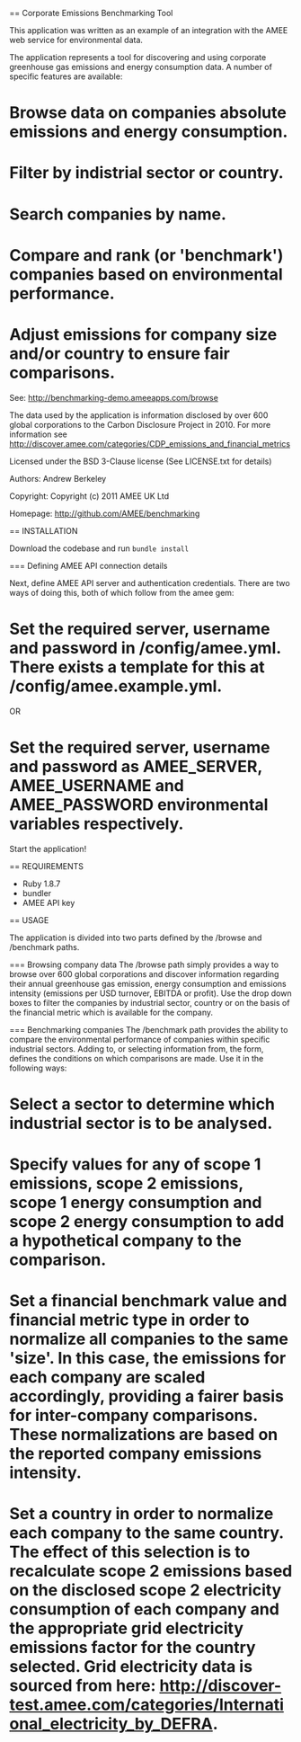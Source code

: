 == Corporate Emissions Benchmarking Tool 

This application was written as an example of an integration with the AMEE web service for environmental data.

The application represents a tool for discovering and using corporate greenhouse gas emissions and energy consumption data. A number of specific features are available:

# Browse data on companies absolute emissions and energy consumption. 
# Filter by indistrial sector or country.
# Search companies by name.
# Compare and rank (or 'benchmark') companies based on environmental performance.
# Adjust emissions for company size and/or country to ensure fair comparisons.

See: http://benchmarking-demo.ameeapps.com/browse

The data used by the application is information disclosed by over 600 global corporations to the Carbon Disclosure Project in 2010. For more information see http://discover.amee.com/categories/CDP_emissions_and_financial_metrics

Licensed under the BSD 3-Clause license (See LICENSE.txt for details)

Authors: Andrew Berkeley

Copyright: Copyright (c) 2011 AMEE UK Ltd

Homepage: http://github.com/AMEE/benchmarking

== INSTALLATION

Download the codebase and run `bundle install`

=== Defining AMEE API connection details

Next, define AMEE API server and authentication credentials. There are two ways of doing this, both of which follow from the amee gem:

# Set the required server, username and password in /config/amee.yml. There exists a template for this at /config/amee.example.yml.

OR

# Set the required server, username and password as AMEE_SERVER, AMEE_USERNAME and AMEE_PASSWORD environmental variables respectively.

Start the application!

== REQUIREMENTS

 * Ruby 1.8.7
 * bundler
 * AMEE API key

== USAGE

The application is divided into two parts defined by the /browse and /benchmark paths.

=== Browsing company data
The /browse path simply provides a way to browse over 600 global corporations and discover information regarding their annual greenhouse gas emission, energy consumption and emissions intensity (emissions per USD turnover, EBITDA or profit). Use the drop down boxes to filter the companies by industrial sector, country or on the basis of the financial metric which is available for the company.

=== Benchmarking companies
The /benchmark path provides the ability to compare the environmental performance of companies within specific industrial sectors. Adding to, or selecting information from, the form, defines the conditions on which comparisons are made. Use it in the following ways:

# Select a sector to determine which industrial sector is to be analysed.
# Specify values for any of scope 1 emissions, scope 2 emissions, scope 1 energy consumption and scope 2 energy consumption to add a hypothetical company to the comparison.
# Set a financial benchmark value and financial metric type in order to normalize all companies to the same 'size'. In this case, the emissions for each company are scaled accordingly, providing a fairer basis for inter-company comparisons. These normalizations are based on the reported company emissions intensity.
# Set a country in order to normalize each company to the same country. The effect of this selection is to recalculate scope 2 emissions based on the disclosed scope 2 electricity consumption of each company and the appropriate grid electricity emissions factor for the country selected. Grid electricity data is sourced from here: http://discover-test.amee.com/categories/International_electricity_by_DEFRA.